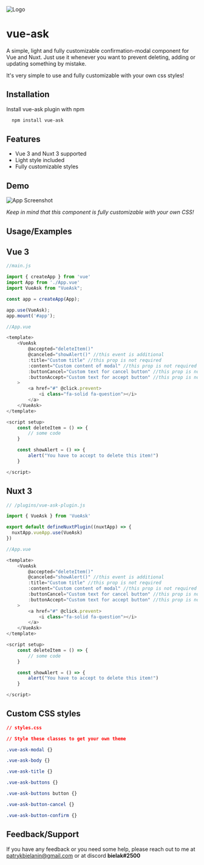 
![Logo](https://i.imgur.com/9DNMBWf.png)


# vue-ask

A simple, light and fully customizable confirmation-modal component for Vue and Nuxt.
Just use it whenever you want to prevent deleting, adding or updating something by mistake.

It's very simple to use and fully customizable with your own css styles!
## Installation

Install vue-ask plugin with npm

```bash
  npm install vue-ask
```

## Features

- Vue 3 and Nuxt 3 supported
- Light style included
- Fully customizable styles


## Demo

![App Screenshot](https://i.imgur.com/rubX5J9.png)


*Keep in mind that this component is fully customizable with your own CSS!*


## Usage/Examples

## Vue 3

```javascript
//main.js

import { createApp } from 'vue'
import App from './App.vue'
import VueAsk from "VueAsk";

const app = createApp(App);

app.use(VueAsk);
app.mount('#app');

```

```javascript
//App.vue

<template>
    <VueAsk
        @accepted="deleteItem()"
        @canceled="showAlert()" //this event is additional
        :title="Custom title" //this prop is not required
        :content="Custom content of modal" //this prop is not required
        :buttonCancel="Custom text for cancel button" //this prop is not required
        :buttonAccept="Custom text for accept button" //this prop is not required
    >
        <a href="#" @click.prevent>
            <i class="fa-solid fa-question"></i>
        </a>
    </VueAsk>
</template>

<script setup>
    const deleteItem = () => {
        // some code
    }

    const showAlert = () => {
        alert("You have to accept to delete this item!")
    }

</script>

```

## Nuxt 3

```javascript
// /plugins/vue-ask-plugin.js

import { VueAsk } from 'VueAsk'

export default defineNuxtPlugin((nuxtApp) => {
  nuxtApp.vueApp.use(VueAsk)
})


```

```javascript
//App.vue

<template>
    <VueAsk
        @accepted="deleteItem()"
        @canceled="showAlert()" //this event is additional
        :title="Custom title" //this prop is not required
        :content="Custom content of modal" //this prop is not required
        :buttonCancel="Custom text for cancel button" //this prop is not required
        :buttonAccept="Custom text for accept button" //this prop is not required
    >
        <a href="#" @click.prevent>
            <i class="fa-solid fa-question"></i>
        </a>
    </VueAsk>
</template>

<script setup>
    const deleteItem = () => {
        // some code
    }

    const showAlert = () => {
        alert("You have to accept to delete this item!")
    }

</script>

```



## Custom CSS styles
```css
// styles.css

// Style these classes to get your own theme

.vue-ask-modal {}

.vue-ask-body {}

.vue-ask-title {}

.vue-ask-buttons {}

.vue-ask-buttons button {}

.vue-ask-button-cancel {}

.vue-ask-button-confirm {}

```


## Feedback/Support

If you have any feedback or you need some help, please reach out to me at patrykbielanin@gmail.com or at discord **bielak#2500**
